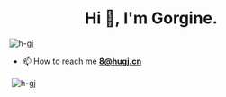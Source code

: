 <h1 align="center">Hi 👋, I'm Gorgine.</h1>

<p align="left"> <img src="https://komarev.com/ghpvc/?username=h-gj&label=People%20reached&color=0e75b6&style=flat" alt="h-gj" /> </p>

- 📫 How to reach me **8@hugj.cn**

<p>&nbsp;<img align="center" src="https://github-readme-stats.vercel.app/api?username=h-gj&show_icons=true&locale=en" alt="h-gj" /></p>
